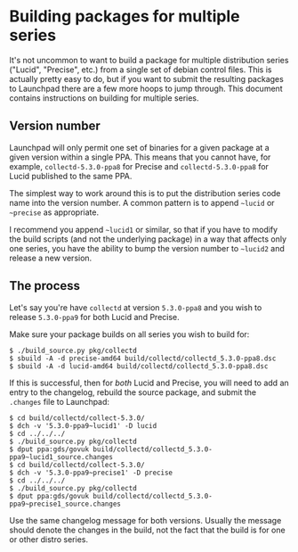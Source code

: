 # Building packages for multiple series

It's not uncommon to want to build a package for multiple distribution series
("Lucid", "Precise", etc.) from a single set of debian control files. This is
actually pretty easy to do, but if you want to submit the resulting packages to
Launchpad there are a few more hoops to jump through. This document contains
instructions on building for multiple series.

## Version number

Launchpad will only permit one set of binaries for a given package at a given
version within a single PPA. This means that you cannot have, for example,
`collectd-5.3.0-ppa8` for Precise and `collectd-5.3.0-ppa8` for Lucid published
to the same PPA.

The simplest way to work around this is to put the distribution series code name
into the version number. A common pattern is to append `~lucid` or `~precise` as
appropriate.

I recommend you append `~lucid1` or similar, so that if you have to modify the
build scripts (and not the underlying package) in a way that affects only one
series, you have the ability to bump the version number to `~lucid2` and release
a new version.

## The process

Let's say you're have `collectd` at version `5.3.0-ppa8` and you wish to release
`5.3.0-ppa9` for both Lucid and Precise.

Make sure your package builds on all series you wish to build for:

    $ ./build_source.py pkg/collectd
    $ sbuild -A -d precise-amd64 build/collectd/collectd_5.3.0-ppa8.dsc
    $ sbuild -A -d lucid-amd64 build/collectd/collectd_5.3.0-ppa8.dsc

If this is successful, then for *both* Lucid and Precise, you will need to add
an entry to the changelog, rebuild the source package, and submit the `.changes`
file to Launchpad:

    $ cd build/collectd/collect-5.3.0/
    $ dch -v '5.3.0-ppa9~lucid1' -D lucid
    $ cd ../../../
    $ ./build_source.py pkg/collectd
    $ dput ppa:gds/govuk build/collectd/collectd_5.3.0-ppa9~lucid1_source.changes
    $ cd build/collectd/collect-5.3.0/
    $ dch -v '5.3.0-ppa9~precise1' -D precise
    $ cd ../../../
    $ ./build_source.py pkg/collectd
    $ dput ppa:gds/govuk build/collectd/collectd_5.3.0-ppa9~precise1_source.changes

Use the same changelog message for both versions. Usually the message should
denote the changes in the build, not the fact that the build is for one or other
distro series.
